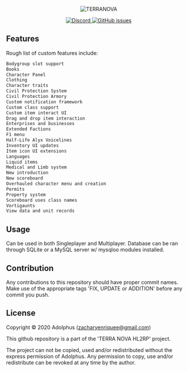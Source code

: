 <p align="center">
	<img src="https://i.gyazo.com/0cf9d6d0b18b672fb6c7e636b35af93c.png" alt="TERRANOVA" />
</p>

<p align="center">
	<a href="https://discord.gg/4Sh9gbW">
		<img alt="Discord" src="https://img.shields.io/discord/703480712854241686">
	</a>
	<a href="https://github.com/terranova3/hl2rp-issues">
		<img alt="GitHub issues" src="https://img.shields.io/github/issues-raw/terranova3/hl2rp-issues">
	</a>
</p>

## Features

Rough list of custom features include:

```bash
Bodygroup slot support
Books
Character Panel
Clothing
Character traits
Civil Protection System
Civil Protection Armory
Custom notification framework
Custom class support
Custom item interact UI
Drag and drop item interaction
Enterprises and businesses
Extended Factions
F1 menu
Half-Life Alyx Voicelines
Inventory UI updates
Item icon UI extensions
Languages
Liquid items
Medical and Limb system
New introduction
New scoreboard
Overhauled character menu and creation
Permits
Property system
Scoreboard uses class names
Vortigaunts
View data and unit records
```

## Usage

Can be used in both Singleplayer and Multiplayer. Database can be ran through SQLite or a MySQL server w/ mysqloo modules installed.

## Contribution
Any contributions to this repository should have proper commit names. Make use of the appropriate tags 'FIX, UPDATE or ADDITION' before any commit you push.

## License


Copyright © 2020 Adolphus (<zacharyenriquee@gmail.com>)

This github repository is a part of the 'TERRA NOVA HL2RP' project.

The project can not be copied, used and/or redistributed without the express
permission of Adolphus. Any permission to copy, use and/or redistribute can be revoked at any time by the author.
